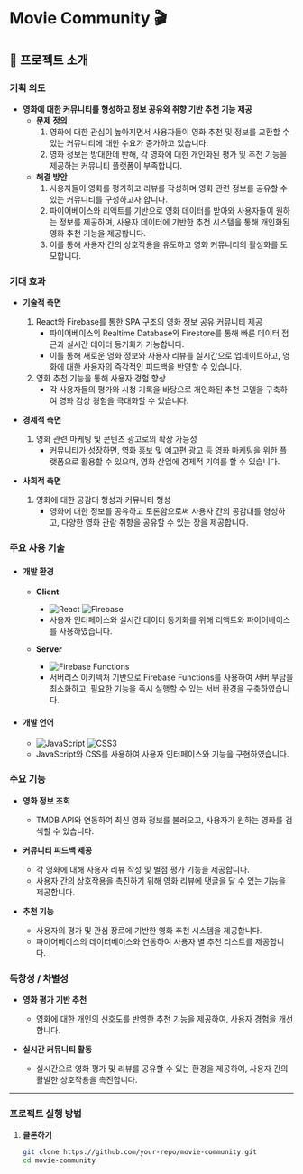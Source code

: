 # Movie Community 🎬

## 📌 프로젝트 소개

### 기획 의도

- **영화에 대한 커뮤니티를 형성하고 정보 공유와 취향 기반 추천 기능 제공**
  - **문제 정의**
    1) 영화에 대한 관심이 높아지면서 사용자들이 영화 추천 및 정보를 교환할 수 있는 커뮤니티에 대한 수요가 증가하고 있습니다.
    2) 영화 정보는 방대한데 반해, 각 영화에 대한 개인화된 평가 및 추천 기능을 제공하는 커뮤니티 플랫폼이 부족합니다.
  - **해결 방안**
    1) 사용자들이 영화를 평가하고 리뷰를 작성하며 영화 관련 정보를 공유할 수 있는 커뮤니티를 구성하고자 합니다.
    2) 파이어베이스와 리액트를 기반으로 영화 데이터를 받아와 사용자들이 원하는 정보를 제공하며, 사용자 데이터에 기반한 추천 시스템을 통해 개인화된 영화 추천 기능을 제공합니다.
    3) 이를 통해 사용자 간의 상호작용을 유도하고 영화 커뮤니티의 활성화를 도모합니다.

### 기대 효과

- **기술적 측면**
  1) React와 Firebase를 통한 SPA 구조의 영화 정보 공유 커뮤니티 제공
      - 파이어베이스의 Realtime Database와 Firestore를 통해 빠른 데이터 접근과 실시간 데이터 동기화가 가능합니다.
      - 이를 통해 새로운 영화 정보와 사용자 리뷰를 실시간으로 업데이트하고, 영화에 대한 사용자의 즉각적인 피드백을 반영할 수 있습니다.
  2) 영화 추천 기능을 통해 사용자 경험 향상
      - 각 사용자들의 평가와 시청 기록을 바탕으로 개인화된 추천 모델을 구축하여 영화 감상 경험을 극대화할 수 있습니다.
  
- **경제적 측면**
  1) 영화 관련 마케팅 및 콘텐츠 광고로의 확장 가능성
      - 커뮤니티가 성장하면, 영화 홍보 및 예고편 광고 등 영화 마케팅을 위한 플랫폼으로 활용할 수 있으며, 영화 산업에 경제적 기여를 할 수 있습니다.
  
- **사회적 측면**
  1) 영화에 대한 공감대 형성과 커뮤니티 형성
      - 영화에 대한 정보를 공유하고 토론함으로써 사용자 간의 공감대를 형성하고, 다양한 영화 관람 취향을 공유할 수 있는 장을 제공합니다.

### 주요 사용 기술

- #### 개발 환경
  - **Client**
    - ![React](https://img.shields.io/badge/react-%2320232a.svg?style=for-the-badge&logo=react&logoColor=%2361DAFB) ![Firebase](https://img.shields.io/badge/firebase-%23FFCA28.svg?style=for-the-badge&logo=firebase&logoColor=black)
    - 사용자 인터페이스와 실시간 데이터 동기화를 위해 리액트와 파이어베이스를 사용하였습니다.

  - **Server**
    - ![Firebase Functions](https://img.shields.io/badge/firebase%20functions-%23FFCA28.svg?style=for-the-badge&logo=firebase&logoColor=black)
    - 서버리스 아키텍처 기반으로 Firebase Functions를 사용하여 서버 부담을 최소화하고, 필요한 기능을 즉시 실행할 수 있는 서버 환경을 구축하였습니다.

- #### 개발 언어
    - ![JavaScript](https://img.shields.io/badge/javascript-F7DF1E.svg?style=for-the-badge&logo=javascript&logoColor=white) ![CSS3](https://img.shields.io/badge/css3-%231572B6.svg?style=for-the-badge&logo=css3&logoColor=white)
    - JavaScript와 CSS를 사용하여 사용자 인터페이스와 기능을 구현하였습니다.

### 주요 기능

- **영화 정보 조회**
  - TMDB API와 연동하여 최신 영화 정보를 불러오고, 사용자가 원하는 영화를 검색할 수 있습니다.

- **커뮤니티 피드백 제공**
  - 각 영화에 대해 사용자 리뷰 작성 및 별점 평가 기능을 제공합니다.
  - 사용자 간의 상호작용을 촉진하기 위해 영화 리뷰에 댓글을 달 수 있는 기능을 제공합니다.

- **추천 기능**
  - 사용자의 평가 및 관심 장르에 기반한 영화 추천 시스템을 제공합니다.
  - 파이어베이스의 데이터베이스와 연동하여 사용자 별 추천 리스트를 제공합니다.

### 독창성 / 차별성

- **영화 평가 기반 추천**
  - 영화에 대한 개인의 선호도를 반영한 추천 기능을 제공하여, 사용자 경험을 개선합니다.

- **실시간 커뮤니티 활동**
  - 실시간으로 영화 평가 및 리뷰를 공유할 수 있는 환경을 제공하여, 사용자 간의 활발한 상호작용을 촉진합니다.

---

### 프로젝트 실행 방법

1. **클론하기**
   ```bash
   git clone https://github.com/your-repo/movie-community.git
   cd movie-community
